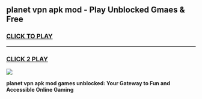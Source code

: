 
## planet vpn apk mod - Play Unblocked Gmaes & Free
<h3>
<a href="https://premium.freeplayer.one?title=planet_vpn_apk_mod&ref=19F">CLICK TO PLAY</a></h3>
<hr>

<h3>
<a href="https://premium.freeplayer.one?title=planet_vpn_apk_mod&ref=19F">CLICK 2 PLAY</a>
  
</h3>

<a href="https://premium.freeplayer.one?title=planet_vpn_apk_mod&ref=19F/"><img src="https://clearcache.store/games.png"></a>


**planet vpn apk mod games unblocked: Your Gateway to Fun and Accessible Online Gaming**
